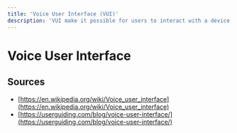 ```yaml
---
title: 'Voice User Interface (VUI)'
description: 'VUI make it possible for users to interact with a device or an app through voice commands.'
---
```


# Voice User Interface

## Sources
- [https://en.wikipedia.org/wiki/Voice_user_interface](https://en.wikipedia.org/wiki/Voice_user_interface)
- [https://userguiding.com/blog/voice-user-interface/](https://userguiding.com/blog/voice-user-interface/)